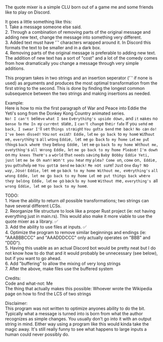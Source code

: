 The quote mixer is a simple CLU born out of a game me and some friends like to play on Discord.

It goes a little something like this:  
    1. Take a message someone else said.  
    2. Through a combination of removing parts of the original message and adding new text, change the message into something very different.  
    3. Added text must have '`' characters wrapped around it. In Discord this formats the text to be smaller and in a dark box.  
    4. Removing parts of the original message is preferable to adding new text. The addition of new text has a sort of "cost" and a lot of the comedy comes from how dramatically you change a message through very simple additions.  
    
This program takes in two strings and an insertion seperator ('`' if none is used) as arguments and produces the most optimal transformation from the first string to the second. This is done by finding the longest common subsequence between the two strings and making insertions as needed.  

Example:  
    Here is how to mix the first paragraph of War and Peace into Eddie the Yeti's song from the Donkey Kong Country animated series.  
    `No! I can't b`elie`ve` `what I `s`ee` `Ev`e`rythi`n`g's upside d`o`wn,` and `it` `m`a`k`e`s` no s`ense `t`o` m`e In m`y `curr`e`nt `state`,` `I` `can'`t` c`h`ang`e t`h`e`ir` `fa`t`e` If you `se`n`d` `m`e` back, I swear I'`ll `s`e`t` th`ings str`a`igh`t `You go`t`ta `s`end` me` b`a`ck!` `No c`a`n` `do! I've been d`i`ssed!` `Y`ou `not exi`st`! Edd`i`e,` `le`t `me go back `to `my hom`e `Wi`th`out m`e`,` `everyth`in`g'`s a`ll` `w`ro`ng` `Eddi`e`, l`et` m`e `go `b`ack` t`o my `h`ome Le`t `me pu`t` t`hi`ng`s `back whe`re` the`y bel`ong Edd`ie`, l`e`t` `m`e `go` `back `t`o my home W`i`t`h`out me, eve`r`yth`i`ng'`s `all `w`rong Edd`i`e, `l`et` `me go back to my `h`ome Ple`a`s`e`!` `I'm dow`n` `on m`y knees The`re`'s` `a` `w`o`rld` th`at` `needs` `s`a`vi`n`g` `Bab`y` B`o`bby Eddie Yeti, j`u`st` `l`e`t` `me be Oh ma`n`!` `W`on`'t you h`e`a`r my `pl`e`a? Come o`n, `c`o`me` on`, Eddi`e`,` y`ou` `go`t` to `h`e`l`p` `m`e `You gott`a` `s`end` `me` `b`a`ck!` `Me n`o`t s`ure! `J`u`s`t o`ne` d`ay? N`o `wa`y`,` `J`o`sé!` `Eddie,` `l`e`t m`e `go` `b`a`ck to my home Without me, e`ve`rything's` `all w`r`ong Edd`i`e, let me `g`o back to my `h`ome Le`t` m`e` put thi`n`gs back wh`e`re` `the`y` bel`o`ng Edd`i`e, le`t `me g`o `b`a`ck` t`o my hom`e `Without `me`,` `everything's `all `wrong Eddie, le`t` m`e `go back to my hom`e.  

TODO:  
    1. Have the ability to return *all* possible transformations; two strings can have several different LCSs.  
    2. Reorganize file structure to look like a proper Rust project (ie: not having everything just in main.rs). This would also make it more viable to use the quote mixer as a library. ✅  
    3. Add the ability to use files at inputs. ✅  
    4. Optimize the program to remove similar beginnings and endings (ie: "AAABBBCCC" and "AAADDDCCC" only actually operates on "BBB" and "DDD").  
    5. Having this usable as an actual Discord bot would be pretty neat but I do not know how to do that and it would probably be unnecessary (see below), but if you want to go ahead.  
    6. Add "buffering" to allow the mixing of very long strings  
    7. After the above, make files use the buffered system

Credits:  
    Code and what-not: Me  
    The thing that actually makes this possible: Whoever wrote the Wikipedia page on how to find the LCS of two strings  

Disclaimer:  
    This program was not written to optimize anyones ability to do the bit. Typically what a message is turned into is born from what the author recognizes as simple changes. You usually don't go into it with an output string in mind. Either way using a program like this would kinda take the magic away. It's still really funny to see what happens to large inputs a human could never possibly do.  
